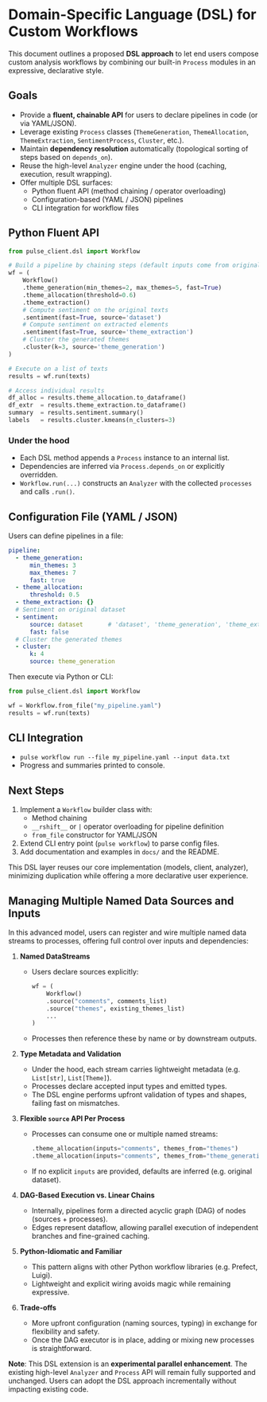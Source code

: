  # Domain-Specific Language (DSL) for Custom Workflows

 This document outlines a proposed **DSL approach** to let end users compose custom analysis workflows by combining our built-in `Process` modules in an expressive, declarative style.

 ## Goals

 - Provide a **fluent, chainable API** for users to declare pipelines in code (or via YAML/JSON).
 - Leverage existing `Process` classes (`ThemeGeneration`, `ThemeAllocation`, `ThemeExtraction`, `SentimentProcess`, `Cluster`, etc.).
 - Maintain **dependency resolution** automatically (topological sorting of steps based on `depends_on`).
 - Reuse the high-level `Analyzer` engine under the hood (caching, execution, result wrapping).
 - Offer multiple DSL surfaces:
   - Python fluent API (method chaining / operator overloading)
   - Configuration-based (YAML / JSON) pipelines
   - CLI integration for workflow files

 ## Python Fluent API

 ```python
 from pulse_client.dsl import Workflow

 # Build a pipeline by chaining steps (default inputs come from original dataset or prior outputs):
 wf = (
     Workflow()
     .theme_generation(min_themes=2, max_themes=5, fast=True)
     .theme_allocation(threshold=0.6)
     .theme_extraction()
     # Compute sentiment on the original texts
     .sentiment(fast=True, source='dataset')
     # Compute sentiment on extracted elements
     .sentiment(fast=True, source='theme_extraction')
     # Cluster the generated themes
     .cluster(k=3, source='theme_generation')
 )

 # Execute on a list of texts
 results = wf.run(texts)

 # Access individual results
 df_alloc = results.theme_allocation.to_dataframe()
 df_extr  = results.theme_extraction.to_dataframe()
 summary  = results.sentiment.summary()
 labels   = results.cluster.kmeans(n_clusters=3)
 ```

 ### Under the hood

 - Each DSL method appends a `Process` instance to an internal list.
 - Dependencies are inferred via `Process.depends_on` or explicitly overridden.
 - `Workflow.run(...)` constructs an `Analyzer` with the collected `processes` and calls `.run()`.

 ## Configuration File (YAML / JSON)

 Users can define pipelines in a file:

 ```yaml
 pipeline:
   - theme_generation:
       min_themes: 3
       max_themes: 7
       fast: true
   - theme_allocation:
       threshold: 0.5
   - theme_extraction: {}
   # Sentiment on original dataset
   - sentiment:
       source: dataset       # 'dataset', 'theme_generation', 'theme_extraction', etc.
       fast: false
   # Cluster the generated themes
   - cluster:
       k: 4
       source: theme_generation
 ```

 Then execute via Python or CLI:

 ```python
 from pulse_client.dsl import Workflow

 wf = Workflow.from_file("my_pipeline.yaml")
 results = wf.run(texts)
 ```

 ## CLI Integration

 - `pulse workflow run --file my_pipeline.yaml --input data.txt`
 - Progress and summaries printed to console.

 ## Next Steps

 1. Implement a `Workflow` builder class with:
    - Method chaining
    - `__rshift__` or `|` operator overloading for pipeline definition
    - `from_file` constructor for YAML/JSON
 2. Extend CLI entry point (`pulse workflow`) to parse config files.
 3. Add documentation and examples in `docs/` and the README.

 This DSL layer reuses our core implementation (models, client, analyzer), minimizing duplication while offering a more declarative user experience.

## Managing Multiple Named Data Sources and Inputs

In this advanced model, users can register and wire multiple named data streams to processes, offering full control over inputs and dependencies:

1. **Named DataStreams**
   - Users declare sources explicitly:
     ```python
     wf = (
         Workflow()
         .source("comments", comments_list)
         .source("themes", existing_themes_list)
         ...
     )
     ```
   - Processes then reference these by name or by downstream outputs.

2. **Type Metadata and Validation**
   - Under the hood, each stream carries lightweight metadata (e.g. `List[str]`, `List[Theme]`).
   - Processes declare accepted input types and emitted types.
   - The DSL engine performs upfront validation of types and shapes, failing fast on mismatches.

3. **Flexible `source` API Per Process**
   - Processes can consume one or multiple named streams:
     ```python
     .theme_allocation(inputs="comments", themes_from="themes")
     .theme_allocation(inputs="comments", themes_from="theme_generation")
     ```
   - If no explicit `inputs` are provided, defaults are inferred (e.g. original dataset).

4. **DAG-Based Execution vs. Linear Chains**
   - Internally, pipelines form a directed acyclic graph (DAG) of nodes (sources + processes).
   - Edges represent dataflow, allowing parallel execution of independent branches and fine-grained caching.

5. **Python-Idiomatic and Familiar**
   - This pattern aligns with other Python workflow libraries (e.g. Prefect, Luigi).
   - Lightweight and explicit wiring avoids magic while remaining expressive.

6. **Trade-offs**
   - More upfront configuration (naming sources, typing) in exchange for flexibility and safety.
   - Once the DAG executor is in place, adding or mixing new processes is straightforward.

**Note**: This DSL extension is an **experimental parallel enhancement**. The existing high-level `Analyzer` and `Process` API will remain fully supported and unchanged. Users can adopt the DSL approach incrementally without impacting existing code.